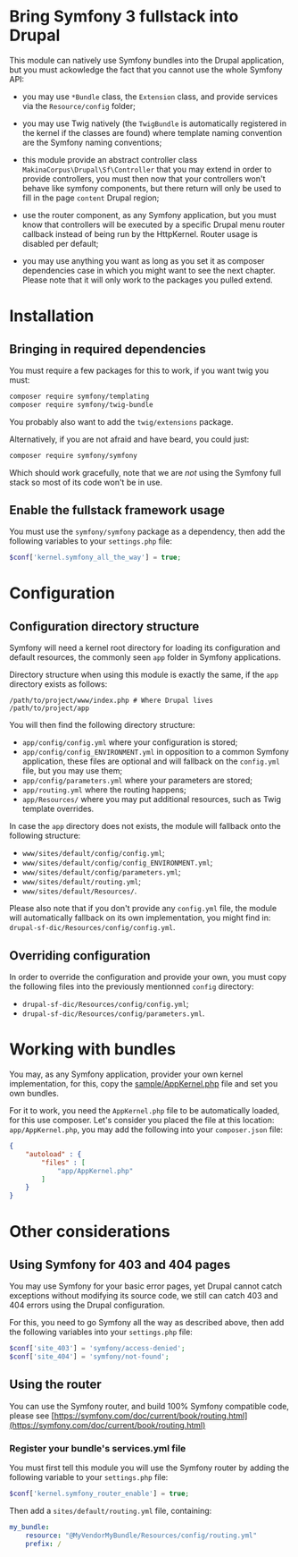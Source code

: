 # Bring Symfony 3 fullstack into Drupal

This module can natively use Symfony bundles into the Drupal application, but
you must ackowledge the fact that you cannot use the whole Symfony API:

 *  you may use ```*Bundle``` class, the ```Extension``` class, and provide
    services via the ```Resource/config``` folder;

 *  you may use Twig natively (the ```TwigBundle``` is automatically registered
    in the kernel if the classes are found) where template naming convention
    are the Symfony naming conventions;

 *  this module provide an abstract controller class
    ```MakinaCorpus\Drupal\Sf\Controller``` that you may extend in order to
    provide controllers, you must then now that your controllers won't behave
    like symfony components, but there return will only be used to fill in the
    page ```content``` Drupal region;

 *  use the router component, as any Symfony application, but you must know that
    controllers will be executed by a specific Drupal menu router callback instead
    of being run by the HttpKernel. Router usage is disabled per default;

 *  you may use anything you want as long as you set it as composer dependencies
    case in which you might want to see the next chapter. Please note that it
    will only work to the packages you pulled extend.


# Installation

## Bringing in required dependencies

You must require a few packages for this to work, if you want twig you must:
```sh
composer require symfony/templating
composer require symfony/twig-bundle
```

You probably also want to add the ```twig/extensions``` package.

Alternatively, if you are not afraid and have beard, you could just:

```sh
composer require symfony/symfony
```

Which should work gracefully, note that we are *not* using the Symfony full
stack so most of its code won't be in use.


## Enable the fullstack framework usage

You must use the ```symfony/symfony``` package as a dependency, then add
the following variables to your ```settings.php``` file:
```php
$conf['kernel.symfony_all_the_way'] = true;
```

# Configuration

## Configuration directory structure

Symfony will need a kernel root directory for loading its configuration and
default resources, the commonly seen ``app`` folder in Symfony applications.

Directory structure when using this module is exactly the same, if the ``app``
directory exists as follows:

```
/path/to/project/www/index.php # Where Drupal lives
/path/to/project/app
```

You will then find the following directory structure:

*   ``app/config/config.yml`` where your configuration is stored;
*   ``app/config/config_ENVIRONMENT.yml`` in opposition to a common Symfony
    application, these files are optional and will fallback on the ``config.yml``
    file, but you may use them;
*   ``app/config/parameters.yml`` where your parameters are stored;
*   ``app/routing.yml`` where the routing happens;
*   ``app/Resources/`` where you may put additional resources, such as Twig
    template overrides.

In case the ``app`` directory does not exists, the module will fallback onto
the following structure:

*   ``www/sites/default/config/config.yml``;
*   ``www/sites/default/config/config_ENVIRONMENT.yml``;
*   ``www/sites/default/config/parameters.yml``;
*   ``www/sites/default/routing.yml``;
*   ``www/sites/default/Resources/``.

Please also note that if you don't provide any ``config.yml`` file, the module
will automatically fallback on its own implementation, you might find in:
``drupal-sf-dic/Resources/config/config.yml``.


## Overriding configuration

In order to override the configuration and provide your own, you must copy
the following files into the previously mentionned ``config`` directory:

*   ``drupal-sf-dic/Resources/config/config.yml``;
*   ``drupal-sf-dic/Resources/config/parameters.yml``.


# Working with bundles

You may, as any Symfony application, provider your own kernel implementation,
for this, copy the [sample/AppKernel.php](sample/AppKernel.php) file and set
you own bundles.

For it to work, you need the ``AppKernel.php`` file to be automatically
loaded, for this use composer. Let's consider you placed the file at this
location: ``app/AppKernel.php``, you may add the following into your
``composer.json`` file:

```json
{
    "autoload" : {
        "files" : [
            "app/AppKernel.php"
        ]
    }
}
```


# Other considerations

## Using Symfony for 403 and 404 pages

You may use Symfony for your basic error pages, yet Drupal cannot catch
exceptions without modifying its source code, we still can catch 403 and
404 errors using the Drupal configuration.

For this, you need to go Symfony all the way as described above, then add
the following variables into your ``settings.php`` file:
```php
$conf['site_403'] = 'symfony/access-denied';
$conf['site_404'] = 'symfony/not-found';
```

## Using the router

You can use the Symfony router, and build 100% Symfony compatible code, please see
[https://symfony.com/doc/current/book/routing.html](https://symfony.com/doc/current/book/routing.html)

### Register your bundle's services.yml file

You must first tell this module you will use the Symfony router by adding the
following variable to your ``settings.php`` file:
```php
$conf['kernel.symfony_router_enable'] = true;
```

Then add a ```sites/default/routing.yml``` file, containing:

```yaml
my_bundle:
    resource: "@MyVendorMyBundle/Resources/config/routing.yml"
    prefix: /
```
